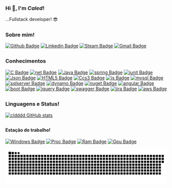 ### Hi 👋, I'm _Caled_!

...Fullstack developer! :sunglasses:
##

### Sobre mim!

[![Github Badge](https://img.shields.io/badge/-Github-gray?style=for-the-badge&logo=Github&logoColor=white&link=https://github.com/cldddd)](https://github.com/cldddd)
[![Linkedin Badge](https://img.shields.io/badge/-LinkedIn-blue?style=for-the-badge&logo=Linkedin&logoColor=white&link=https://www.linkedin.com/in/caledcyrino/)](https://www.linkedin.com/in/caledcyrino/)
[![Steam Badge](https://img.shields.io/badge/-Steam-000?style=for-the-badge&logo=Steam&logoColor=white&link=https://steamcommunity.com/id/cldddd)](https://steamcommunity.com/id/cldddd)
[![Gmail Badge](https://img.shields.io/badge/-Gmail-red?style=for-the-badge&logo=Gmail&logoColor=white&link=mailto:caledcyrino@gmail.com)](mailto:caledcyrino@gmail.com)
##

### Conhecimentos
[![C Badge](https://img.shields.io/badge/C%23-239120?style=for-the-badge&logo=c-sharp&logoColor=white)](#)
[![net Badge](https://img.shields.io/badge/.NET-512BD4?style=for-the-badge&logo=dotnet&logoColor=white)](#)
[![Java Badge](https://img.shields.io/badge/Java-ED8B00?style=for-the-badge&logo=java&logoColor=white)](#)
[![spring Badge](https://img.shields.io/badge/Spring_Boot-F2F4F9?style=for-the-badge&logo=spring-boot)](#)
[![junit Badge](https://img.shields.io/badge/Junit5-25A162?style=for-the-badge&logo=junit5&logoColor=white)](#)
[![Json Badge](https://img.shields.io/badge/json-5E5C5C?style=for-the-badge&logo=json&logoColor=white)](#)
[![HTML5 Badge](https://img.shields.io/badge/HTML5-E34F26?style=for-the-badge&logo=html5&logoColor=white)](#)
[![Ccs3 Badge](https://img.shields.io/badge/CSS3-1572B6?style=for-the-badge&logo=css3&logoColor=white)](#)
[![js Badge](https://img.shields.io/badge/JavaScript-F7DF1E?style=for-the-badge&logo=javascript&logoColor=black)](#)
[![mysql Badge](	https://img.shields.io/badge/MySQL-00000F?style=for-the-badge&logo=mysql&logoColor=white)](#)
[![sqlserver Badge](https://img.shields.io/badge/Microsoft%20SQL%20Sever-CC2927?style=for-the-badge&logo=microsoft%20sql%20server&logoColor=white)](#)
[![dynamo Badge](https://img.shields.io/badge/Amazon%20DynamoDB-4053D6?style=for-the-badge&logo=Amazon%20DynamoDB&logoColor=white)](#)
[![nuget Badge](https://img.shields.io/badge/NuGet-004880?style=for-the-badge&logo=nuget&logoColor=white)](#)
[![angular Badge](https://img.shields.io/badge/Angular-DD0031?style=for-the-badge&logo=angular&logoColor=white)](#)
[![boot Badge](https://img.shields.io/badge/Bootstrap-563D7C?style=for-the-badge&logo=bootstrap&logoColor=white)](#)
[![jquery Badge](https://img.shields.io/badge/jQuery-0769AD?style=for-the-badge&logo=jquery&logoColor=white)](#)
[![swagger Badge](https://img.shields.io/badge/Swagger-85EA2D?style=for-the-badge&logo=Swagger&logoColor=white)](#)
[![jira Badge](https://img.shields.io/badge/Jira-0052CC?style=for-the-badge&logo=Jira&logoColor=white)](#)
[![aws Badge](https://img.shields.io/badge/Amazon_AWS-232F3E?style=for-the-badge&logo=amazon-aws&logoColor=white)](#)


##
### Linguagens e Status!

[![cldddd GitHub stats](https://github-readme-stats.vercel.app/api?username=cldddd&show_icons=true&theme=highcontrast&include_all_commits=true&count_private=trued)](https://github.com/cldddd/github-readme-stats)
<!--[![cldddd GitHub stats](https://github-readme-stats.vercel.app/api/top-langs/?username=cldddd&layout=compact&langs_count=7&theme=highcontrast)](https://github.com/cldddd/github-readme-stats)-->

##

#### Estação de trabalho!

[![Windows Badge](https://img.shields.io/badge/Windows-0078D6?style=for-the-badge&logo=windows&logoColor=white)](#)
[![Proc Badge](https://img.shields.io/badge/AMD-Ryzen_7_3800X-ED1C24?style=for-the-badge&logo=amd&logoColor=white)](#)
[![Ram Badge](https://img.shields.io/badge/RAM-16GB-%230071C5.svg?&style=for-the-badge&logoColor=white)](#)
[![Gpu Badge](	https://img.shields.io/badge/NVIDIA-GTX1070ti-76B900?style=for-the-badge&logo=nvidia&logoColor=white)](#)


![Snake animation](https://github.com/cldddd/cldddd/blob/output/github-contribution-grid-snake.svg)

<!--
**cldddd/cldddd** is a ✨ _special_ ✨ repository because its `README.md` (this file) appears on your GitHub profile.

Here are some ideas to get you started:

- 🔭 I’m currently working on ...
- 🌱 I’m currently learning ...
- 👯 I’m looking to collaborate on ...
- 🤔 I’m looking for help with ...
- 💬 Ask me about ...
- 📫 How to reach me: ...
- 😄 Pronouns: ...
- ⚡ Fun fact: ...
-->
